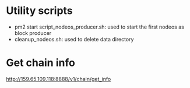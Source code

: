 # Utility scripts

* pm2 start script_nodeos_producer.sh: used to start the first nodeos as block producer
* cleanup_nodeos.sh: used to delete data directory

# Get chain info

http://159.65.109.118:8888/v1/chain/get_info
